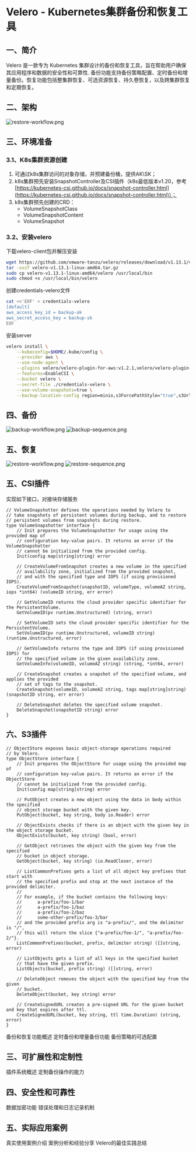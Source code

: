 # Velero - Kubernetes集群备份和恢复工具

## 一、简介
Velero 是一款专为 Kubernetes 集群设计的备份和恢复工具，旨在帮助用户确保其应用程序和数据的安全性和可靠性.
备份功能支持备份策略配置、定时备份和增量备份。恢复功能包括整集群恢复、可选资源恢复、持久卷恢复，以及跨集群恢复和定期恢复。

## 二、架构
![restore-workflow.png](workflow.png)  

## 三、环境准备

### 3.1、K8s集群资源创建
1. 可通过k8s集群访问的对象存储，并预建备份桶，提供AK\SK；
2. k8s集群预先安装SnapshotController及CSI插件（k8s最低版本v1.20，参考[https://kubernetes-csi.github.io/docs/snapshot-controller.html](https://kubernetes-csi.github.io/docs/snapshot-controller.html)）；
3. k8s集群预先创建的CRD：
    * VolumeSnapshotClass
    * VolumeSnapshotContent
    * VolumeSnapshot

### 3.2、安装velero
下载velero-client包并解压安装
```bash
wget https://github.com/vmware-tanzu/velero/releases/download/v1.13.1/velero-v1.13.1-linux-amd64.tar.gz
tar -xvzf velero-v1.13.1-linux-amd64.tar.gz
sudo cp velero-v1.13.1-linux-amd64/velero /usr/local/bin
sudo chmod +x /usr/local/bin/velero
```

创建credentials-velero文件
```bash
cat <<'EOF' > credentials-velero
[default]
aws_access_key_id = backup-ak
aws_secret_access_key = backup-sk
EOF
```

安装server
```bash
velero install \
	--kubeconfig=$HOME/.kube/config \
    --provider aws \
	--use-node-agent \
    --plugins velero/velero-plugin-for-aws:v1.2.1,velero/velero-plugin-for-csi:v0.7.0 \
    --features=EnableCSI \
    --bucket velero \
    --secret-file ./credentials-velero \
    --use-volume-snapshots=true \
    --backup-location-config region=minio,s3ForcePathStyle="true",s3Url=http://endpoint:9000
```

## 四、备份
![backup-workflow.png](backup-workflow.png)
![backup-sequence.png](backup-sequence.png)

## 五、恢复
![restore-workflow.png](restore-workflow.png)
![restore-sequence.png](restore-sequence.png)

## 五、CSI插件
实现如下接口，对接块存储服务
```golang
// VolumeSnapshotter defines the operations needed by Velero to
// take snapshots of persistent volumes during backup, and to restore
// persistent volumes from snapshots during restore.
type VolumeSnapshotter interface {
	// Init prepares the VolumeSnapshotter for usage using the provided map of
	// configuration key-value pairs. It returns an error if the VolumeSnapshotter
	// cannot be initialized from the provided config.
	Init(config map[string]string) error

	// CreateVolumeFromSnapshot creates a new volume in the specified
	// availability zone, initialized from the provided snapshot,
	// and with the specified type and IOPS (if using provisioned IOPS).
	CreateVolumeFromSnapshot(snapshotID, volumeType, volumeAZ string, iops *int64) (volumeID string, err error)

	// GetVolumeID returns the cloud provider specific identifier for the PersistentVolume.
	GetVolumeID(pv runtime.Unstructured) (string, error)

	// SetVolumeID sets the cloud provider specific identifier for the PersistentVolume.
	SetVolumeID(pv runtime.Unstructured, volumeID string) (runtime.Unstructured, error)

	// GetVolumeInfo returns the type and IOPS (if using provisioned IOPS) for
	// the specified volume in the given availability zone.
	GetVolumeInfo(volumeID, volumeAZ string) (string, *int64, error)

	// CreateSnapshot creates a snapshot of the specified volume, and applies the provided
	// set of tags to the snapshot.
	CreateSnapshot(volumeID, volumeAZ string, tags map[string]string) (snapshotID string, err error)

	// DeleteSnapshot deletes the specified volume snapshot.
	DeleteSnapshot(snapshotID string) error
}
```

## 六、S3插件
```golang
// ObjectStore exposes basic object-storage operations required
// by Velero.
type ObjectStore interface {
	// Init prepares the ObjectStore for usage using the provided map of
	// configuration key-value pairs. It returns an error if the ObjectStore
	// cannot be initialized from the provided config.
	Init(config map[string]string) error

	// PutObject creates a new object using the data in body within the specified
	// object storage bucket with the given key.
	PutObject(bucket, key string, body io.Reader) error

	// ObjectExists checks if there is an object with the given key in the object storage bucket.
	ObjectExists(bucket, key string) (bool, error)

	// GetObject retrieves the object with the given key from the specified
	// bucket in object storage.
	GetObject(bucket, key string) (io.ReadCloser, error)

	// ListCommonPrefixes gets a list of all object key prefixes that start with
	// the specified prefix and stop at the next instance of the provided delimiter.
	//
	// For example, if the bucket contains the following keys:
	//		a-prefix/foo-1/bar
	// 		a-prefix/foo-1/baz
	//		a-prefix/foo-2/baz
	// 		some-other-prefix/foo-3/bar
	// and the provided prefix arg is "a-prefix/", and the delimiter is "/",
	// this will return the slice {"a-prefix/foo-1/", "a-prefix/foo-2/"}.
	ListCommonPrefixes(bucket, prefix, delimiter string) ([]string, error)

	// ListObjects gets a list of all keys in the specified bucket
	// that have the given prefix.
	ListObjects(bucket, prefix string) ([]string, error)

	// DeleteObject removes the object with the specified key from the given
	// bucket.
	DeleteObject(bucket, key string) error

	// CreateSignedURL creates a pre-signed URL for the given bucket and key that expires after ttl.
	CreateSignedURL(bucket, key string, ttl time.Duration) (string, error)
}
```


备份和恢复功能概述
定时备份和增量备份功能
备份策略的可选配置

## 三、可扩展性和定制性
插件系统概述
定制备份操作的能力

## 四、安全性和可靠性
数据加密功能
错误处理和日志记录机制

## 五、实际应用案例
真实使用案例介绍
案例分析和经验分享
Velero的最佳实践总结
